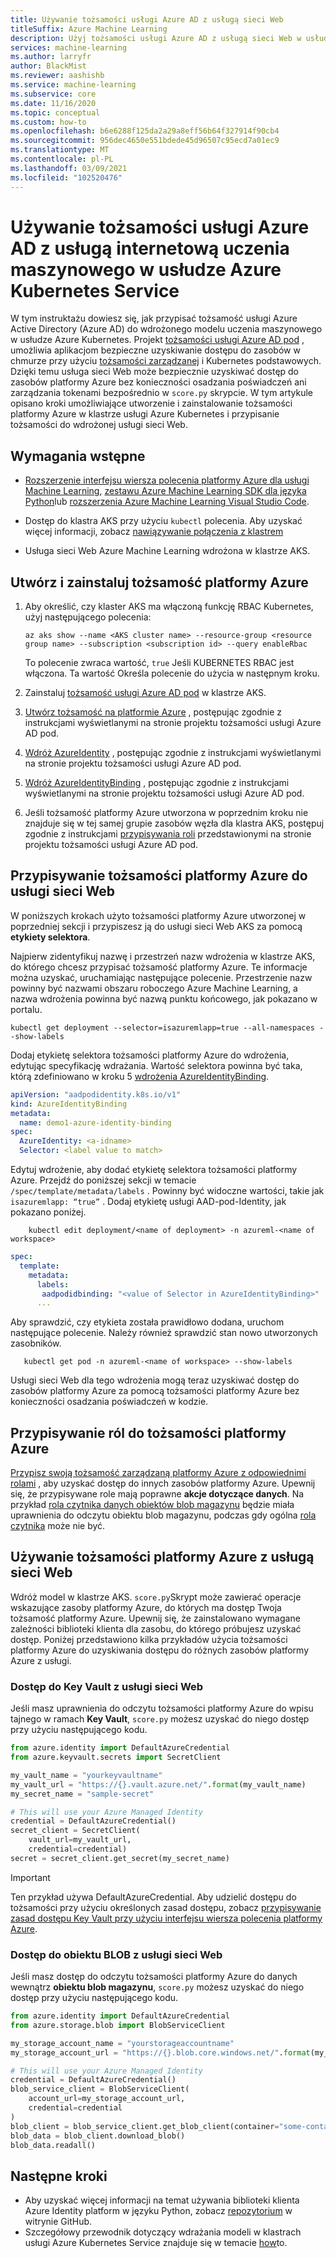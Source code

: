 ```yaml
---
title: Używanie tożsamości usługi Azure AD z usługą sieci Web
titleSuffix: Azure Machine Learning
description: Użyj tożsamości usługi Azure AD z usługą sieci Web w usłudze Azure Kubernetes, aby uzyskać dostęp do zasobów w chmurze podczas oceniania.
services: machine-learning
ms.author: larryfr
author: BlackMist
ms.reviewer: aashishb
ms.service: machine-learning
ms.subservice: core
ms.date: 11/16/2020
ms.topic: conceptual
ms.custom: how-to
ms.openlocfilehash: b6e6288f125da2a29a8eff56b64f327914f90cb4
ms.sourcegitcommit: 956dec4650e551bdede45d96507c95ecd7a01ec9
ms.translationtype: MT
ms.contentlocale: pl-PL
ms.lasthandoff: 03/09/2021
ms.locfileid: "102520476"
---
```

# <a name="use-azure-ad-identity-with-your-machine-learning-web-service-in-azure-kubernetes-service"></a>Używanie tożsamości usługi Azure AD z usługą internetową uczenia maszynowego w usłudze Azure Kubernetes Service

W tym instruktażu dowiesz się, jak przypisać tożsamość usługi Azure Active Directory (Azure AD) do wdrożonego modelu uczenia maszynowego w usłudze Azure Kubernetes. Projekt [tożsamości usługi Azure AD pod](https://github.com/Azure/aad-pod-identity) , umożliwia aplikacjom bezpieczne uzyskiwanie dostępu do zasobów w chmurze przy użyciu [tożsamości zarządzanej](../active-directory/managed-identities-azure-resources/overview.md) i Kubernetes podstawowych. Dzięki temu usługa sieci Web może bezpiecznie uzyskiwać dostęp do zasobów platformy Azure bez konieczności osadzania poświadczeń ani zarządzania tokenami bezpośrednio w `score.py` skrypcie. W tym artykule opisano kroki umożliwiające utworzenie i zainstalowanie tożsamości platformy Azure w klastrze usługi Azure Kubernetes i przypisanie tożsamości do wdrożonej usługi sieci Web.

## <a name="prerequisites"></a>Wymagania wstępne

- [Rozszerzenie interfejsu wiersza polecenia platformy Azure dla usługi Machine Learning](reference-azure-machine-learning-cli.md), [zestawu Azure Machine Learning SDK dla języka Python](/python/api/overview/azure/ml/intro)lub [rozszerzenia Azure Machine Learning Visual Studio Code](tutorial-setup-vscode-extension.md).

- Dostęp do klastra AKS przy użyciu `kubectl` polecenia. Aby uzyskać więcej informacji, zobacz [nawiązywanie połączenia z klastrem](../aks/kubernetes-walkthrough.md#connect-to-the-cluster)

- Usługa sieci Web Azure Machine Learning wdrożona w klastrze AKS.

## <a name="create-and-install-an-azure-identity"></a>Utwórz i zainstaluj tożsamość platformy Azure

1. Aby określić, czy klaster AKS ma włączoną funkcję RBAC Kubernetes, użyj następującego polecenia:

    ```azurecli-interactive
    az aks show --name <AKS cluster name> --resource-group <resource group name> --subscription <subscription id> --query enableRbac
    ```

    To polecenie zwraca wartość, `true` Jeśli KUBERNETES RBAC jest włączona. Ta wartość Określa polecenie do użycia w następnym kroku.

1. Zainstaluj [tożsamość usługi Azure AD pod](https://azure.github.io/aad-pod-identity/docs/getting-started/installation/) w klastrze AKS.

1. [Utwórz tożsamość na platformie Azure](https://azure.github.io/aad-pod-identity/docs/demo/standard_walkthrough/#2-create-an-identity-on-azure) , postępując zgodnie z instrukcjami wyświetlanymi na stronie projektu tożsamości usługi Azure AD pod.

1. [Wdróż AzureIdentity](https://azure.github.io/aad-pod-identity/docs/demo/standard_walkthrough/#3-deploy-azureidentity) , postępując zgodnie z instrukcjami wyświetlanymi na stronie projektu tożsamości usługi Azure AD pod.

1. [Wdróż AzureIdentityBinding](https://azure.github.io/aad-pod-identity/docs/demo/standard_walkthrough/#5-deploy-azureidentitybinding) , postępując zgodnie z instrukcjami wyświetlanymi na stronie projektu tożsamości usługi Azure AD pod.

1. Jeśli tożsamość platformy Azure utworzona w poprzednim kroku nie znajduje się w tej samej grupie zasobów węzła dla klastra AKS, postępuj zgodnie z instrukcjami [przypisywania roli](https://azure.github.io/aad-pod-identity/docs/getting-started/role-assignment/#user-assigned-identities-that-are-not-within-the-node-resource-group) przedstawionymi na stronie projektu tożsamości usługi Azure AD pod.

## <a name="assign-azure-identity-to-web-service"></a>Przypisywanie tożsamości platformy Azure do usługi sieci Web

W poniższych krokach użyto tożsamości platformy Azure utworzonej w poprzedniej sekcji i przypiszesz ją do usługi sieci Web AKS za pomocą **etykiety selektora**.

Najpierw zidentyfikuj nazwę i przestrzeń nazw wdrożenia w klastrze AKS, do którego chcesz przypisać tożsamość platformy Azure. Te informacje można uzyskać, uruchamiając następujące polecenie. Przestrzenie nazw powinny być nazwami obszaru roboczego Azure Machine Learning, a nazwa wdrożenia powinna być nazwą punktu końcowego, jak pokazano w portalu.

```azurecli-interactive
kubectl get deployment --selector=isazuremlapp=true --all-namespaces --show-labels
```

Dodaj etykietę selektora tożsamości platformy Azure do wdrożenia, edytując specyfikację wdrażania. Wartość selektora powinna być taka, którą zdefiniowano w kroku 5 [wdrożenia AzureIdentityBinding](https://azure.github.io/aad-pod-identity/docs/demo/standard_walkthrough/#5-deploy-azureidentitybinding).

```yaml
apiVersion: "aadpodidentity.k8s.io/v1"
kind: AzureIdentityBinding
metadata:
  name: demo1-azure-identity-binding
spec:
  AzureIdentity: <a-idname>
  Selector: <label value to match>
```

Edytuj wdrożenie, aby dodać etykietę selektora tożsamości platformy Azure. Przejdź do poniższej sekcji w temacie `/spec/template/metadata/labels` . Powinny być widoczne wartości, takie jak `isazuremlapp: “true”` . Dodaj etykietę usługi AAD-pod-Identity, jak pokazano poniżej.

```azurecli-interactive
    kubectl edit deployment/<name of deployment> -n azureml-<name of workspace>
```

```yaml
spec:
  template:
    metadata:
      labels:
       aadpodidbinding: "<value of Selector in AzureIdentityBinding>"
      ...
```

Aby sprawdzić, czy etykieta została prawidłowo dodana, uruchom następujące polecenie. Należy również sprawdzić stan nowo utworzonych zasobników.

```azurecli-interactive
   kubectl get pod -n azureml-<name of workspace> --show-labels
```

Usługi sieci Web dla tego wdrożenia mogą teraz uzyskiwać dostęp do zasobów platformy Azure za pomocą tożsamości platformy Azure bez konieczności osadzania poświadczeń w kodzie.

## <a name="assign-roles-to-your-azure-identity"></a>Przypisywanie ról do tożsamości platformy Azure

[Przypisz swoją tożsamość zarządzaną platformy Azure z odpowiednimi rolami](../active-directory/managed-identities-azure-resources/how-to-manage-ua-identity-portal.md) , aby uzyskać dostęp do innych zasobów platformy Azure. Upewnij się, że przypisywane role mają poprawne **akcje dotyczące danych**. Na przykład [rola czytnika danych obiektów blob magazynu](../role-based-access-control/built-in-roles.md#storage-blob-data-reader) będzie miała uprawnienia do odczytu obiektu blob magazynu, podczas gdy ogólna [rola czytnika](../role-based-access-control/built-in-roles.md#reader) może nie być.

## <a name="use-azure-identity-with-your-web-service"></a>Używanie tożsamości platformy Azure z usługą sieci Web

Wdróż model w klastrze AKS. `score.py`Skrypt może zawierać operacje wskazujące zasoby platformy Azure, do których ma dostęp Twoja tożsamość platformy Azure. Upewnij się, że zainstalowano wymagane zależności biblioteki klienta dla zasobu, do którego próbujesz uzyskać dostęp. Poniżej przedstawiono kilka przykładów użycia tożsamości platformy Azure do uzyskiwania dostępu do różnych zasobów platformy Azure z usługi.

### <a name="access-key-vault-from-your-web-service"></a>Dostęp do Key Vault z usługi sieci Web

Jeśli masz uprawnienia do odczytu tożsamości platformy Azure do wpisu tajnego w ramach **Key Vault**, `score.py` możesz uzyskać do niego dostęp przy użyciu następującego kodu.

```python
from azure.identity import DefaultAzureCredential
from azure.keyvault.secrets import SecretClient

my_vault_name = "yourkeyvaultname"
my_vault_url = "https://{}.vault.azure.net/".format(my_vault_name)
my_secret_name = "sample-secret"

# This will use your Azure Managed Identity
credential = DefaultAzureCredential()
secret_client = SecretClient(
    vault_url=my_vault_url,
    credential=credential)
secret = secret_client.get_secret(my_secret_name)
```

> [!IMPORTANT]
> Ten przykład używa DefaultAzureCredential. Aby udzielić dostępu do tożsamości przy użyciu określonych zasad dostępu, zobacz [przypisywanie zasad dostępu Key Vault przy użyciu interfejsu wiersza polecenia platformy Azure](../key-vault/general/assign-access-policy-cli.md).

### <a name="access-blob-from-your-web-service"></a>Dostęp do obiektu BLOB z usługi sieci Web

Jeśli masz dostęp do odczytu tożsamości platformy Azure do danych wewnątrz **obiektu blob magazynu**, `score.py` możesz uzyskać do niego dostęp przy użyciu następującego kodu.

```python
from azure.identity import DefaultAzureCredential
from azure.storage.blob import BlobServiceClient

my_storage_account_name = "yourstorageaccountname"
my_storage_account_url = "https://{}.blob.core.windows.net/".format(my_storage_account_name)

# This will use your Azure Managed Identity
credential = DefaultAzureCredential()
blob_service_client = BlobServiceClient(
    account_url=my_storage_account_url,
    credential=credential
)
blob_client = blob_service_client.get_blob_client(container="some-container", blob="some_text.txt")
blob_data = blob_client.download_blob()
blob_data.readall()
```

## <a name="next-steps"></a>Następne kroki

* Aby uzyskać więcej informacji na temat używania biblioteki klienta Azure Identity platform w języku Python, zobacz [repozytorium](https://github.com/Azure/azure-sdk-for-python/tree/master/sdk/identity/azure-identity#azure-identity-client-library-for-python) w witrynie GitHub.
* Szczegółowy przewodnik dotyczący wdrażania modeli w klastrach usługi Azure Kubernetes Service znajduje się w temacie [how](how-to-deploy-azure-kubernetes-service.md)to.